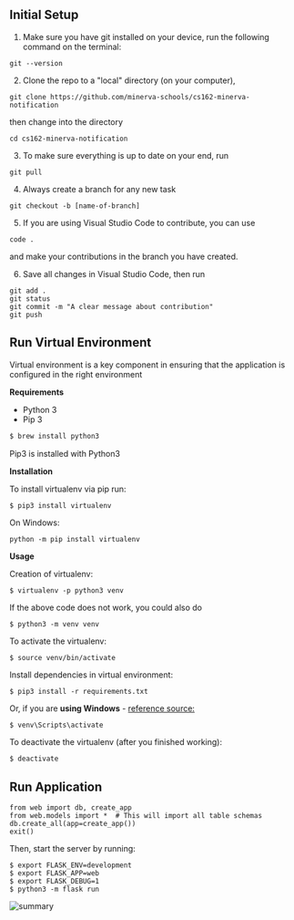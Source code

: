 
## Initial Setup

1. Make sure you have git installed on your device, run the following command on the terminal:

```
git --version
```

2. Clone the repo to a "local" directory (on your computer), 

```
git clone https://github.com/minerva-schools/cs162-minerva-notification
```

then change into the directory

```
cd cs162-minerva-notification
```

3. To make sure everything is up to date on your end, run

```
git pull
```

4. Always create a branch for any new task

```
git checkout -b [name-of-branch]
```

5. If you are using Visual Studio Code to contribute, you can use

```
code .
```

and make your contributions in the branch you have created.

6. Save all changes in Visual Studio Code, then run

```
git add .
git status
git commit -m "A clear message about contribution"
git push
```

## Run Virtual Environment

Virtual environment is a key component in ensuring that the application is configured in the right environment

**Requirements**

* Python 3
* Pip 3

```bash
$ brew install python3
```

Pip3 is installed with Python3

**Installation**

To install virtualenv via pip run:
```bash
$ pip3 install virtualenv
```

On Windows:

```
python -m pip install virtualenv
```

**Usage**

Creation of virtualenv:

    $ virtualenv -p python3 venv

If the above code does not work, you could also do

    $ python3 -m venv venv

To activate the virtualenv:

    $ source venv/bin/activate

Install dependencies in virtual environment:

    $ pip3 install -r requirements.txt

Or, if you are **using Windows** - [reference source:](https://stackoverflow.com/questions/8921188/issue-with-virtualenv-cannot-activate)

    $ venv\Scripts\activate

To deactivate the virtualenv (after you finished working):

    $ deactivate


## Run Application

```
from web import db, create_app
from web.models import *  # This will import all table schemas
db.create_all(app=create_app()) 
exit()
```

Then, start the server by running:

    $ export FLASK_ENV=development
    $ export FLASK_APP=web
    $ export FLASK_DEBUG=1
    $ python3 -m flask run

![summary](https://user-images.githubusercontent.com/42923696/153955668-0987faa3-a71f-436d-bf54-1c3028620b04.png)
